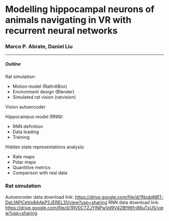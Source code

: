 # Modelling hippocampal neurons of animals navigating in VR with recurrent neural networks
### Marco P. Abrate, Daniel Liu

---
##### Outline
Rat simulation:
- Motion model (RatInABox)
- Environment design (Blender)
- Simulated rat vision (ratvision)

Vision autoencoder

Hippocampus model (RNN):
- RNN definition
- Data loading
- Training

Hidden state representations analysis:
- Rate maps
- Polar maps
- Quantitive metrics
- Comparison with real data

### Rat simulation

Autoencoder data download link: https://drive.google.com/file/d/1NxdqNRT-DeLfAPlCeVp8AAkP2JEREL31/view?usp=sharing
RNN data download link: https://drive.google.com/file/d/1RV0CTZJYINPwVd9V42Bf96frj86uTxUS/view?usp=sharing

